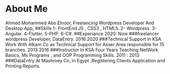 # About Me
Ahmed Mohammed Abo Elnoor,
Freelancing Wordpress Developer And Desktop App,
##Skills
1- FrontEnd JS , CSS3 , HTML5.
2- Wordpress.
3-Angular.
4-Flutter.
5-PHP.
6-C#.
##Experiance
2020: Now
###freelancer
  wordpress Developer,
  DataEntry.
2016:2020
###Technical Support
  In KSA Work With Alkam Co as Technical Support for Asser Area responsible for 15 branches.
2013:2016
###Instructor
  In KSA Four Years Teaching NetWork Basics, Ms Programs , and OOP Programming Skills.
2011 : 2013
###DataEntry
  At Mashroey Co, in Egypt ,Registering Clients Application and Printing Reports.
